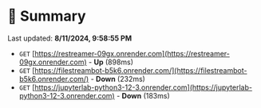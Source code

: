 # 📖 Summary
Last updated: **8/11/2024, 9:58:55 PM**

- `GET` [https://restreamer-09gx.onrender.com](https://restreamer-09gx.onrender.com) - **Up** (898ms)
- `GET` [https://filestreambot-b5k6.onrender.com/](https://filestreambot-b5k6.onrender.com/) - **Down** (232ms)
- `GET` [https://jupyterlab-python3-12-3.onrender.com](https://jupyterlab-python3-12-3.onrender.com) - **Down** (183ms)
